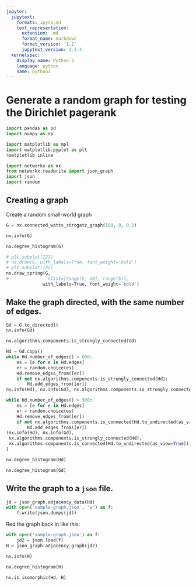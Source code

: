 ```yaml
---
jupyter:
  jupytext:
    formats: ipynb,md
    text_representation:
      extension: .md
      format_name: markdown
      format_version: '1.2'
      jupytext_version: 1.3.4
  kernelspec:
    display_name: Python 3
    language: python
    name: python3
---
```


# Generate a random graph for testing the Dirichlet pagerank

```python
import pandas as pd
import numpy as np

import matplotlib as mpl
import matplotlib.pyplot as plt
%matplotlib inline

import networkx as nx
from networkx.readwrite import json_graph
import json
import random
```

## Creating a graph
Create a random small-world graph

```python
G = nx.connected_watts_strogatz_graph(100, 8, 0.2)
```

```python
nx.info(G)
```

```python
nx.degree_histogram(G)
```

```python
# plt.subplot(121)
# nx.draw(G, with_labels=True, font_weight='bold')
# plt.subplot(122)
nx.draw_spring(G, 
#               nlist=[range(5, 10), range(5)], 
              with_labels=True, font_weight='bold')
```

## Make the graph directed, with the same number of edges.

```python
Gd = G.to_directed()
nx.info(Gd)
```

```python
nx.algorithms.components.is_strongly_connected(Gd)
```

```python
Hd = Gd.copy()
while Hd.number_of_edges() > 600:
    es = [e for e in Hd.edges]
    er = random.choice(es)
    Hd.remove_edges_from([er])
    if not nx.algorithms.components.is_strongly_connected(Hd):
        Hd.add_edges_from([er])
nx.info(Hd), nx.info(Gd), nx.algorithms.components.is_strongly_connected(Hd)
```

```python
while Hd.number_of_edges() > 300:
    es = [e for e in Hd.edges]
    er = random.choice(es)
    Hd.remove_edges_from([er])
    if not nx.algorithms.components.is_connected(Hd.to_undirected(as_view=True)):
        Hd.add_edges_from([er])
(nx.info(Hd), nx.info(Gd), 
 nx.algorithms.components.is_strongly_connected(Hd), 
 nx.algorithms.components.is_connected(Hd.to_undirected(as_view=True))
)
```

```python
nx.degree_histogram(Hd)
```

```python
nx.degree_histogram(Gd)
```

## Write the graph to a `json` file.

```python
jd = json_graph.adjacency_data(Hd)
with open('sample-graph.json', 'w') as f:
    f.write(json.dumps(jd))
```

Red the graph back in like this:

```python
with open('sample-graph.json') as f:
    jd2 = json.load(f)
H = json_graph.adjacency_graph(jd2)
```

```python
nx.info(H)
```

```python
nx.degree_histogram(H)
```

```python
nx.is_isomorphic(Hd, H)
```

```python

```
